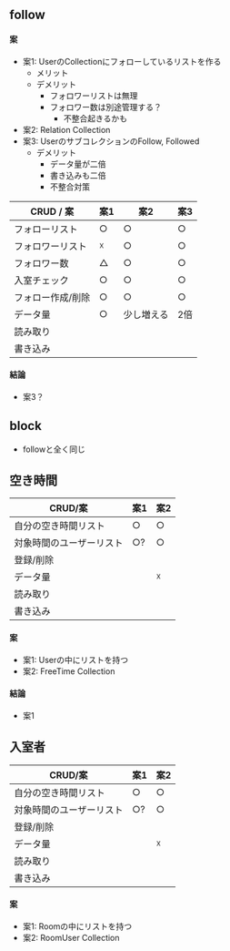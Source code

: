 ## follow
#### 案
* 案1: UserのCollectionにフォローしているリストを作る
    * メリット
    * デメリット
        * フォロワーリストは無理
        * フォロワー数は別途管理する？
            * 不整合起きるかも
* 案2: Relation Collection
* 案3: UserのサブコレクションのFollow, Followed
    * デメリット
        * データ量が二倍
        * 書き込みも二倍
        * 不整合対策


| CRUD / 案  | 案1  | 案2    | 案3  |
| --------- | --- | ----- | --- |
| フォローリスト   | ○   | ○     | ○   |
| フォロワーリスト  | ☓   | ○     | ○   |
| フォロワー数    | △   | ○     | ○   |
| 入室チェック    | ○   | ○     | ○   |
| フォロー作成/削除 | ○   | ○     | ○   |
| データ量      | ○   | 少し増える | 2倍  |
| 読み取り      |     |       |     |
| 書き込み      |     |       |     |

#### 結論
* 案3？

## block
* followと全く同じ

## 空き時間
| CRUD/案       | 案1  | 案2  |
| ------------ | --- | --- |
| 自分の空き時間リスト   | ○   | ○   |
| 対象時間のユーザーリスト | ○?  | ○   |
| 登録/削除        |     |     |
| データ量         |     | ☓   |
| 読み取り         |     |     |
| 書き込み         |     |     |

#### 案
* 案1: Userの中にリストを持つ
* 案2: FreeTime Collection

#### 結論
* 案1

## 入室者
| CRUD/案       | 案1  | 案2  |
| ------------ | --- | --- |
| 自分の空き時間リスト   | ○   | ○   |
| 対象時間のユーザーリスト | ○?  | ○   |
| 登録/削除        |     |     |
| データ量         |     | ☓    |
| 読み取り         |     |     |
| 書き込み         |     |     |

#### 案
* 案1: Roomの中にリストを持つ
* 案2: RoomUser Collection

